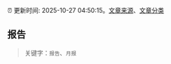 :alarm_clock: 更新时间: 2025-10-27 04:50:15。[文章来源](/README.md)、[文章分类](/TAGS.md)

## 报告


> 关键字：`报告`、`月报`




